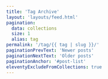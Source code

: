 ```yaml
---
title: 'Tag Archive'
layout: 'layouts/feed.html'
pagination:
  data: collections
  size: 1
  alias: tag
permalink: '/tag/{{ tag | slug }}/'
paginationPrevText: 'Newer posts'
paginationNextText: 'Older posts'
paginationAnchor: '#post-list'
eleventyExcludeFromCollections: true
---
```


